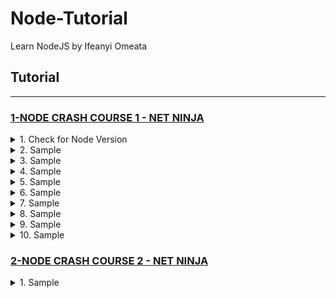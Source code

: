 # Node-Tutorial
Learn NodeJS by Ifeanyi Omeata

## Tutorial

---

### [1-NODE CRASH COURSE 1 - NET NINJA](#)

<details>
  <summary>1. Check for Node Version</summary>

```Javascript
node -v
```

</details>

<details>
  <summary>2. Sample</summary>

```Javascript

```

```Javascript

```

```Javascript

```

</details>

<details>
  <summary>3. Sample</summary>

```Javascript

```

```Javascript

```

```Javascript

```

</details>

<details>
  <summary>4. Sample</summary>

```Javascript

```

```Javascript

```

```Javascript

```

</details>

<details>
  <summary>5. Sample</summary>

```Javascript

```

```Javascript

```

```Javascript

```

</details>

<details>
  <summary>6. Sample</summary>

```Javascript

```

```Javascript

```

```Javascript

```

</details>

<details>
  <summary>7. Sample</summary>

```Javascript

```

```Javascript

```

```Javascript

```

</details>

<details>
  <summary>8. Sample</summary>

```Javascript

```

```Javascript

```

```Javascript

```

</details>

<details>
  <summary>9. Sample</summary>

```Javascript

```

```Javascript

```

```Javascript

```

</details>

<details>
  <summary>10. Sample</summary>

```Javascript

```

```Javascript

```

```Javascript

```

</details>


### [2-NODE CRASH COURSE 2 - NET NINJA](#)

<details>
  <summary>1. Sample</summary>

```Javascript

```

```Javascript

```

```Javascript

```

```Javascript

```

</details>
